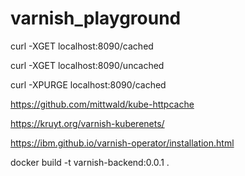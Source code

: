 # varnish_playground


curl -XGET localhost:8090/cached

curl -XGET localhost:8090/uncached

curl -XPURGE localhost:8090/cached 

https://github.com/mittwald/kube-httpcache

https://kruyt.org/varnish-kuberenets/

https://ibm.github.io/varnish-operator/installation.html



docker build -t varnish-backend:0.0.1 .
